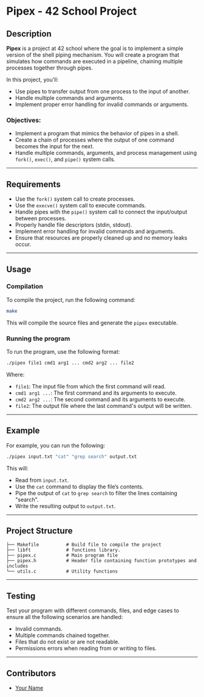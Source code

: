 
# Pipex - 42 School Project

## Description

**Pipex** is a project at 42 school where the goal is to implement a simple version of the shell piping mechanism. You will create a program that simulates how commands are executed in a pipeline, chaining multiple processes together through pipes.

In this project, you'll:
- Use pipes to transfer output from one process to the input of another.
- Handle multiple commands and arguments.
- Implement proper error handling for invalid commands or arguments.

### Objectives:
- Implement a program that mimics the behavior of pipes in a shell.
- Create a chain of processes where the output of one command becomes the input for the next.
- Handle multiple commands, arguments, and process management using `fork()`, `exec()`, and `pipe()` system calls.

---

## Requirements

- Use the `fork()` system call to create processes.
- Use the `execve()` system call to execute commands.
- Handle pipes with the `pipe()` system call to connect the input/output between processes.
- Properly handle file descriptors (stdin, stdout).
- Implement error handling for invalid commands and arguments.
- Ensure that resources are properly cleaned up and no memory leaks occur.

---

## Usage

### Compilation

To compile the project, run the following command:

```bash
make
```

This will compile the source files and generate the `pipex` executable.

### Running the program

To run the program, use the following format:

```bash
./pipex file1 cmd1 arg1 ... cmd2 arg2 ... file2
```

Where:
- `file1`: The input file from which the first command will read.
- `cmd1 arg1 ...`: The first command and its arguments to execute.
- `cmd2 arg2 ...`: The second command and its arguments to execute.
- `file2`: The output file where the last command's output will be written.

---

## Example

For example, you can run the following:

```bash
./pipex input.txt "cat" "grep search" output.txt
```

This will:
- Read from `input.txt`.
- Use the `cat` command to display the file’s contents.
- Pipe the output of `cat` to `grep search` to filter the lines containing "search".
- Write the resulting output to `output.txt`.

---

## Project Structure

```
├── Makefile          # Build file to compile the project
├── libft             # functions library.
├── pipex.c           # Main program file
├── pipex.h           # Header file containing function prototypes and includes
└── utils.c           # Utility functions
```

---

## Testing

Test your program with different commands, files, and edge cases to ensure all the following scenarios are handled:

- Invalid commands.
- Multiple commands chained together.
- Files that do not exist or are not readable.
- Permissions errors when reading from or writing to files.

---

## Contributors

- [Your Name](https://github.com/D0ge42)
